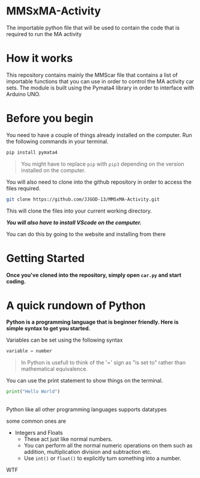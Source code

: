 # MMSxMA-Activity
The importable python file that will be used to contain the code that is required to run the MA activity

# How it works

This repository contains mainly the MMScar file that contains a list of importable functions that you can use in order to control the MA activity car sets. The module is built using the Pymata4 library in order to interface with Arduino UNO.

# Before you begin

You need to have a couple of things already installed on the computer.
Run the following commands in your terminal.

```bash
pip install pymata4
```
>You might have to replace `pip` with `pip3` depending on the version installed on the computer.

You will also need to clone into the github repository in order to access the files required.

```bash
git clone https://github.com/JJGOD-13/MMSxMA-Activity.git
```

This will clone the files into your current working directory.

 ***You will also have to install VScode on the computer.***

You can do this by going to the website and installing from there

# Getting Started
 
**Once you've cloned into the repository, simply open `car.py` and start coding.**

# A quick rundown of Python

**Python is a programming language that is beginner friendly. Here is simple syntax to get you started.**

 Variables can be set using the following syntax

 ```python
 variable = number
 ```
 > In Python is usefull to think of the '=' sign as "is set to" rather than mathematical equivalence.

 You can use the print statement to show things on the terminal.
 ```python
 print("Hello World")
 ```

<br>
Python like all other programming languages supports datatypes

some common ones are 

- Integers and Floats
  - These act just like normal numbers.
  - You can perform all the normal numeric operations on them such as addition, multiplication division and subtraction etc.
  - Use `int()` or `float()` to explicitly turn something into a number.
  
<p class="callout warning"> WTF </p>
